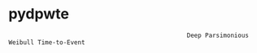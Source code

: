 # pydpwte
                                                     Deep Parsimonious Weibull Time-to-Event
